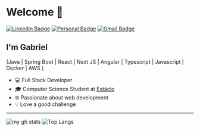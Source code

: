 <h1>Welcome 👋</h1>

[![Linkedin Badge](https://img.shields.io/badge/-LinkedIn-6633cc?style=flat-square&logo=Linkedin&logoColor=white&link=https://www.linkedin.com/in/gblsl/)](https://www.linkedin.com/in/gblsl/)
[![Personal Badge](https://img.shields.io/badge/-Portfolio-6633cc?style=flat-square&logo=Me&logoColor=white&link=https://portfolio-gablsl1s-projects.vercel.app/)](https://portfolio-gablsl1s-projects.vercel.app/)
[![Gmail Badge](https://img.shields.io/badge/-gabrielsousadeveloper@gmail.com-6633cc?style=flat-square&logo=Gmail&logoColor=white&link=mailto:gabrielsousadeveloper@gmail.com)](mailto:gabrielsousadeveloper@gmail.com)

## I'm Gabriel
(Java | Spring Boot | React | Next JS | Angular | Typescript | Javascript | Docker | AWS ) 
- 💻 Full Stack Developer
- 🎓 Computer Science Student at [Estácio](https://estacio.br/)
- 🌐 Passionate about web development
- 💡 Love a good challenge

<hr>

![my gh stats](https://github-readme-stats.vercel.app/api?username=gablsl&show_icons=true&theme=tokyonight)
![Top Langs](https://github-readme-stats.vercel.app/api/top-langs/?username=gablsl&layout=compact&theme=tokyonight)

